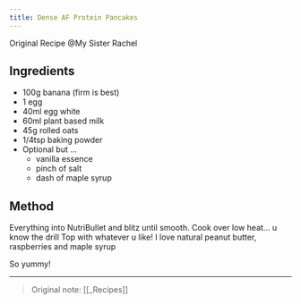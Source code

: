 ```yaml
---
title: Dense AF Protein Pancakes
---
```




Original Recipe @My Sister Rachel
## Ingredients
- 100g banana (firm is best)
- 1 egg
- 40ml egg white
- 60ml plant based milk
- 45g rolled oats
- 1/4tsp baking powder
- Optional but ... 
  - vanilla essence
  - pinch of salt
  - dash of maple syrup

## Method
Everything into NutriBullet and blitz until
smooth. Cook over low heat... u know the
drill
Top with whatever u like! I love natural
peanut butter, raspberries and maple syrup

So yummy!

----
> Original note: [[_Recipes]]